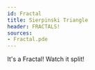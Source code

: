 ```yaml
---
id: Fractal
title: Sierpinski Triangle
header: FRACTALS!
sources:
- Fractal.pde
---
```

It's a Fractal! Watch it split!